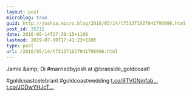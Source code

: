 ```yaml
---
layout: post
microblog: true
guid: http://joshua.micro.blog/2016/05/14/t731371027041796096.html
post_id: 35711
date: 2016-05-14T17:30:15+1100
lastmod: 2019-07-30T17:41:23+1100
type: post
url: /2016/05/14/t731371027041796096.html
---
```

Jamie &amp;amp; Di #marriedbyjosh at @braeside_goldcoast!

#goldcoastcelebrant #goldcoastwedding [t.co/9TVGNmfab...](https://t.co/9TVGNmfabe) [t.co/JODwYHJcT...](https://t.co/JODwYHJcTV)
